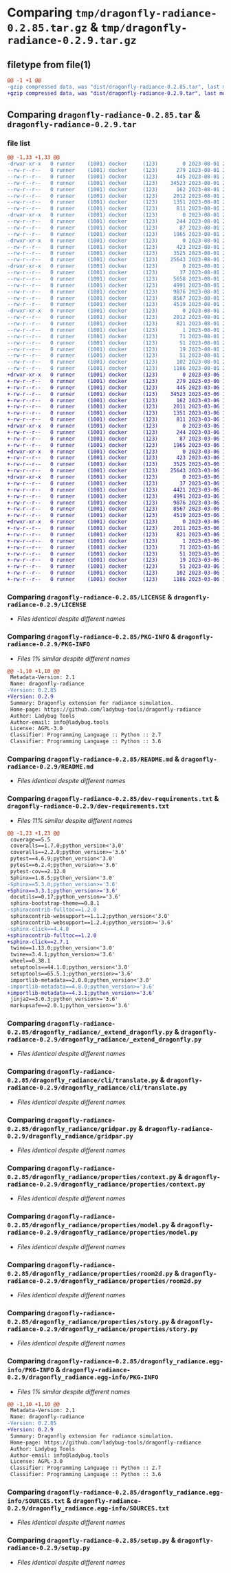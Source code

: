 # Comparing `tmp/dragonfly-radiance-0.2.85.tar.gz` & `tmp/dragonfly-radiance-0.2.9.tar.gz`

## filetype from file(1)

```diff
@@ -1 +1 @@
-gzip compressed data, was "dist/dragonfly-radiance-0.2.85.tar", last modified: Tue Aug  1 21:32:53 2023, max compression
+gzip compressed data, was "dist/dragonfly-radiance-0.2.9.tar", last modified: Mon Mar  6 15:17:33 2023, max compression
```

## Comparing `dragonfly-radiance-0.2.85.tar` & `dragonfly-radiance-0.2.9.tar`

### file list

```diff
@@ -1,33 +1,33 @@
-drwxr-xr-x   0 runner    (1001) docker     (123)        0 2023-08-01 21:32:53.000000 dragonfly-radiance-0.2.85/
--rw-r--r--   0 runner    (1001) docker     (123)      279 2023-08-01 21:31:28.000000 dragonfly-radiance-0.2.85/CODE_OF_CONDUCT.md
--rw-r--r--   0 runner    (1001) docker     (123)      445 2023-08-01 21:31:28.000000 dragonfly-radiance-0.2.85/CONTRIBUTING.md
--rw-r--r--   0 runner    (1001) docker     (123)    34523 2023-08-01 21:31:28.000000 dragonfly-radiance-0.2.85/LICENSE
--rw-r--r--   0 runner    (1001) docker     (123)      162 2023-08-01 21:31:28.000000 dragonfly-radiance-0.2.85/MANIFEST.in
--rw-r--r--   0 runner    (1001) docker     (123)     2012 2023-08-01 21:32:53.000000 dragonfly-radiance-0.2.85/PKG-INFO
--rw-r--r--   0 runner    (1001) docker     (123)     1351 2023-08-01 21:31:28.000000 dragonfly-radiance-0.2.85/README.md
--rw-r--r--   0 runner    (1001) docker     (123)      811 2023-08-01 21:31:28.000000 dragonfly-radiance-0.2.85/dev-requirements.txt
-drwxr-xr-x   0 runner    (1001) docker     (123)        0 2023-08-01 21:32:53.000000 dragonfly-radiance-0.2.85/dragonfly_radiance/
--rw-r--r--   0 runner    (1001) docker     (123)      244 2023-08-01 21:31:28.000000 dragonfly-radiance-0.2.85/dragonfly_radiance/__init__.py
--rw-r--r--   0 runner    (1001) docker     (123)       87 2023-08-01 21:31:28.000000 dragonfly-radiance-0.2.85/dragonfly_radiance/__main__.py
--rw-r--r--   0 runner    (1001) docker     (123)     1965 2023-08-01 21:31:28.000000 dragonfly-radiance-0.2.85/dragonfly_radiance/_extend_dragonfly.py
-drwxr-xr-x   0 runner    (1001) docker     (123)        0 2023-08-01 21:32:53.000000 dragonfly-radiance-0.2.85/dragonfly_radiance/cli/
--rw-r--r--   0 runner    (1001) docker     (123)      423 2023-08-01 21:31:28.000000 dragonfly-radiance-0.2.85/dragonfly_radiance/cli/__init__.py
--rw-r--r--   0 runner    (1001) docker     (123)     3525 2023-08-01 21:31:28.000000 dragonfly-radiance-0.2.85/dragonfly_radiance/cli/translate.py
--rw-r--r--   0 runner    (1001) docker     (123)    25643 2023-08-01 21:31:28.000000 dragonfly-radiance-0.2.85/dragonfly_radiance/gridpar.py
-drwxr-xr-x   0 runner    (1001) docker     (123)        0 2023-08-01 21:32:53.000000 dragonfly-radiance-0.2.85/dragonfly_radiance/properties/
--rw-r--r--   0 runner    (1001) docker     (123)       37 2023-08-01 21:31:28.000000 dragonfly-radiance-0.2.85/dragonfly_radiance/properties/__init__.py
--rw-r--r--   0 runner    (1001) docker     (123)     5658 2023-08-01 21:31:28.000000 dragonfly-radiance-0.2.85/dragonfly_radiance/properties/building.py
--rw-r--r--   0 runner    (1001) docker     (123)     4991 2023-08-01 21:31:28.000000 dragonfly-radiance-0.2.85/dragonfly_radiance/properties/context.py
--rw-r--r--   0 runner    (1001) docker     (123)     9876 2023-08-01 21:31:28.000000 dragonfly-radiance-0.2.85/dragonfly_radiance/properties/model.py
--rw-r--r--   0 runner    (1001) docker     (123)     8567 2023-08-01 21:31:28.000000 dragonfly-radiance-0.2.85/dragonfly_radiance/properties/room2d.py
--rw-r--r--   0 runner    (1001) docker     (123)     4519 2023-08-01 21:31:28.000000 dragonfly-radiance-0.2.85/dragonfly_radiance/properties/story.py
-drwxr-xr-x   0 runner    (1001) docker     (123)        0 2023-08-01 21:32:53.000000 dragonfly-radiance-0.2.85/dragonfly_radiance.egg-info/
--rw-r--r--   0 runner    (1001) docker     (123)     2012 2023-08-01 21:32:53.000000 dragonfly-radiance-0.2.85/dragonfly_radiance.egg-info/PKG-INFO
--rw-r--r--   0 runner    (1001) docker     (123)      821 2023-08-01 21:32:53.000000 dragonfly-radiance-0.2.85/dragonfly_radiance.egg-info/SOURCES.txt
--rw-r--r--   0 runner    (1001) docker     (123)        1 2023-08-01 21:32:53.000000 dragonfly-radiance-0.2.85/dragonfly_radiance.egg-info/dependency_links.txt
--rw-r--r--   0 runner    (1001) docker     (123)       71 2023-08-01 21:32:53.000000 dragonfly-radiance-0.2.85/dragonfly_radiance.egg-info/entry_points.txt
--rw-r--r--   0 runner    (1001) docker     (123)       51 2023-08-01 21:32:53.000000 dragonfly-radiance-0.2.85/dragonfly_radiance.egg-info/requires.txt
--rw-r--r--   0 runner    (1001) docker     (123)       19 2023-08-01 21:32:53.000000 dragonfly-radiance-0.2.85/dragonfly_radiance.egg-info/top_level.txt
--rw-r--r--   0 runner    (1001) docker     (123)       51 2023-08-01 21:31:28.000000 dragonfly-radiance-0.2.85/requirements.txt
--rw-r--r--   0 runner    (1001) docker     (123)      102 2023-08-01 21:32:53.000000 dragonfly-radiance-0.2.85/setup.cfg
--rw-r--r--   0 runner    (1001) docker     (123)     1186 2023-08-01 21:31:28.000000 dragonfly-radiance-0.2.85/setup.py
+drwxr-xr-x   0 runner    (1001) docker     (123)        0 2023-03-06 15:17:33.000000 dragonfly-radiance-0.2.9/
+-rw-r--r--   0 runner    (1001) docker     (123)      279 2023-03-06 15:16:10.000000 dragonfly-radiance-0.2.9/CODE_OF_CONDUCT.md
+-rw-r--r--   0 runner    (1001) docker     (123)      445 2023-03-06 15:16:10.000000 dragonfly-radiance-0.2.9/CONTRIBUTING.md
+-rw-r--r--   0 runner    (1001) docker     (123)    34523 2023-03-06 15:16:10.000000 dragonfly-radiance-0.2.9/LICENSE
+-rw-r--r--   0 runner    (1001) docker     (123)      162 2023-03-06 15:16:10.000000 dragonfly-radiance-0.2.9/MANIFEST.in
+-rw-r--r--   0 runner    (1001) docker     (123)     2011 2023-03-06 15:17:33.000000 dragonfly-radiance-0.2.9/PKG-INFO
+-rw-r--r--   0 runner    (1001) docker     (123)     1351 2023-03-06 15:16:10.000000 dragonfly-radiance-0.2.9/README.md
+-rw-r--r--   0 runner    (1001) docker     (123)      811 2023-03-06 15:16:10.000000 dragonfly-radiance-0.2.9/dev-requirements.txt
+drwxr-xr-x   0 runner    (1001) docker     (123)        0 2023-03-06 15:17:33.000000 dragonfly-radiance-0.2.9/dragonfly_radiance/
+-rw-r--r--   0 runner    (1001) docker     (123)      244 2023-03-06 15:16:10.000000 dragonfly-radiance-0.2.9/dragonfly_radiance/__init__.py
+-rw-r--r--   0 runner    (1001) docker     (123)       87 2023-03-06 15:16:10.000000 dragonfly-radiance-0.2.9/dragonfly_radiance/__main__.py
+-rw-r--r--   0 runner    (1001) docker     (123)     1965 2023-03-06 15:16:10.000000 dragonfly-radiance-0.2.9/dragonfly_radiance/_extend_dragonfly.py
+drwxr-xr-x   0 runner    (1001) docker     (123)        0 2023-03-06 15:17:33.000000 dragonfly-radiance-0.2.9/dragonfly_radiance/cli/
+-rw-r--r--   0 runner    (1001) docker     (123)      423 2023-03-06 15:16:10.000000 dragonfly-radiance-0.2.9/dragonfly_radiance/cli/__init__.py
+-rw-r--r--   0 runner    (1001) docker     (123)     3525 2023-03-06 15:16:10.000000 dragonfly-radiance-0.2.9/dragonfly_radiance/cli/translate.py
+-rw-r--r--   0 runner    (1001) docker     (123)    25643 2023-03-06 15:16:10.000000 dragonfly-radiance-0.2.9/dragonfly_radiance/gridpar.py
+drwxr-xr-x   0 runner    (1001) docker     (123)        0 2023-03-06 15:17:33.000000 dragonfly-radiance-0.2.9/dragonfly_radiance/properties/
+-rw-r--r--   0 runner    (1001) docker     (123)       37 2023-03-06 15:16:10.000000 dragonfly-radiance-0.2.9/dragonfly_radiance/properties/__init__.py
+-rw-r--r--   0 runner    (1001) docker     (123)     4421 2023-03-06 15:16:10.000000 dragonfly-radiance-0.2.9/dragonfly_radiance/properties/building.py
+-rw-r--r--   0 runner    (1001) docker     (123)     4991 2023-03-06 15:16:10.000000 dragonfly-radiance-0.2.9/dragonfly_radiance/properties/context.py
+-rw-r--r--   0 runner    (1001) docker     (123)     9876 2023-03-06 15:16:10.000000 dragonfly-radiance-0.2.9/dragonfly_radiance/properties/model.py
+-rw-r--r--   0 runner    (1001) docker     (123)     8567 2023-03-06 15:16:10.000000 dragonfly-radiance-0.2.9/dragonfly_radiance/properties/room2d.py
+-rw-r--r--   0 runner    (1001) docker     (123)     4519 2023-03-06 15:16:10.000000 dragonfly-radiance-0.2.9/dragonfly_radiance/properties/story.py
+drwxr-xr-x   0 runner    (1001) docker     (123)        0 2023-03-06 15:17:33.000000 dragonfly-radiance-0.2.9/dragonfly_radiance.egg-info/
+-rw-r--r--   0 runner    (1001) docker     (123)     2011 2023-03-06 15:17:33.000000 dragonfly-radiance-0.2.9/dragonfly_radiance.egg-info/PKG-INFO
+-rw-r--r--   0 runner    (1001) docker     (123)      821 2023-03-06 15:17:33.000000 dragonfly-radiance-0.2.9/dragonfly_radiance.egg-info/SOURCES.txt
+-rw-r--r--   0 runner    (1001) docker     (123)        1 2023-03-06 15:17:33.000000 dragonfly-radiance-0.2.9/dragonfly_radiance.egg-info/dependency_links.txt
+-rw-r--r--   0 runner    (1001) docker     (123)       71 2023-03-06 15:17:33.000000 dragonfly-radiance-0.2.9/dragonfly_radiance.egg-info/entry_points.txt
+-rw-r--r--   0 runner    (1001) docker     (123)       51 2023-03-06 15:17:33.000000 dragonfly-radiance-0.2.9/dragonfly_radiance.egg-info/requires.txt
+-rw-r--r--   0 runner    (1001) docker     (123)       19 2023-03-06 15:17:33.000000 dragonfly-radiance-0.2.9/dragonfly_radiance.egg-info/top_level.txt
+-rw-r--r--   0 runner    (1001) docker     (123)       51 2023-03-06 15:16:10.000000 dragonfly-radiance-0.2.9/requirements.txt
+-rw-r--r--   0 runner    (1001) docker     (123)      102 2023-03-06 15:17:33.000000 dragonfly-radiance-0.2.9/setup.cfg
+-rw-r--r--   0 runner    (1001) docker     (123)     1186 2023-03-06 15:16:10.000000 dragonfly-radiance-0.2.9/setup.py
```

### Comparing `dragonfly-radiance-0.2.85/LICENSE` & `dragonfly-radiance-0.2.9/LICENSE`

 * *Files identical despite different names*

### Comparing `dragonfly-radiance-0.2.85/PKG-INFO` & `dragonfly-radiance-0.2.9/PKG-INFO`

 * *Files 1% similar despite different names*

```diff
@@ -1,10 +1,10 @@
 Metadata-Version: 2.1
 Name: dragonfly-radiance
-Version: 0.2.85
+Version: 0.2.9
 Summary: Dragonfly extension for radiance simulation.
 Home-page: https://github.com/ladybug-tools/dragonfly-radiance
 Author: Ladybug Tools
 Author-email: info@ladybug.tools
 License: AGPL-3.0
 Classifier: Programming Language :: Python :: 2.7
 Classifier: Programming Language :: Python :: 3.6
```

### Comparing `dragonfly-radiance-0.2.85/README.md` & `dragonfly-radiance-0.2.9/README.md`

 * *Files identical despite different names*

### Comparing `dragonfly-radiance-0.2.85/dev-requirements.txt` & `dragonfly-radiance-0.2.9/dev-requirements.txt`

 * *Files 11% similar despite different names*

```diff
@@ -1,23 +1,23 @@
 coverage==5.5
 coveralls==1.7.0;python_version<'3.0'
 coveralls==2.2.0;python_version>='3.6'
 pytest==4.6.9;python_version<'3.0'
 pytest==6.2.4;python_version>='3.6'
 pytest-cov==2.12.0
 Sphinx==1.8.5;python_version<'3.0'
-Sphinx==5.3.0;python_version>='3.6'
+Sphinx==3.3.1;python_version>='3.6'
 docutils==0.17;python_version>='3.6'
 sphinx-bootstrap-theme==0.8.1
-sphinxcontrib-fulltoc==1.2.0
 sphinxcontrib-websupport==1.1.2;python_version<'3.0'
 sphinxcontrib-websupport==1.2.4;python_version>='3.6'
-sphinx-click==4.4.0
+sphinxcontrib-fulltoc==1.2.0
+sphinx-click==2.7.1
 twine==1.13.0;python_version<'3.0'
 twine==3.4.1;python_version>='3.6'
 wheel==0.38.1
 setuptools==44.1.0;python_version<'3.0'
 setuptools==65.5.1;python_version>='3.6'
 importlib-metadata==2.0.0;python_version<'3.0'
-importlib-metadata==4.8.0;python_version>='3.6'
+importlib-metadata==4.3.1;python_version>='3.6'
 jinja2==3.0.3;python_version>='3.6'
 markupsafe==2.0.1;python_version>='3.6'
```

### Comparing `dragonfly-radiance-0.2.85/dragonfly_radiance/_extend_dragonfly.py` & `dragonfly-radiance-0.2.9/dragonfly_radiance/_extend_dragonfly.py`

 * *Files identical despite different names*

### Comparing `dragonfly-radiance-0.2.85/dragonfly_radiance/cli/translate.py` & `dragonfly-radiance-0.2.9/dragonfly_radiance/cli/translate.py`

 * *Files identical despite different names*

### Comparing `dragonfly-radiance-0.2.85/dragonfly_radiance/gridpar.py` & `dragonfly-radiance-0.2.9/dragonfly_radiance/gridpar.py`

 * *Files identical despite different names*

### Comparing `dragonfly-radiance-0.2.85/dragonfly_radiance/properties/context.py` & `dragonfly-radiance-0.2.9/dragonfly_radiance/properties/context.py`

 * *Files identical despite different names*

### Comparing `dragonfly-radiance-0.2.85/dragonfly_radiance/properties/model.py` & `dragonfly-radiance-0.2.9/dragonfly_radiance/properties/model.py`

 * *Files identical despite different names*

### Comparing `dragonfly-radiance-0.2.85/dragonfly_radiance/properties/room2d.py` & `dragonfly-radiance-0.2.9/dragonfly_radiance/properties/room2d.py`

 * *Files identical despite different names*

### Comparing `dragonfly-radiance-0.2.85/dragonfly_radiance/properties/story.py` & `dragonfly-radiance-0.2.9/dragonfly_radiance/properties/story.py`

 * *Files identical despite different names*

### Comparing `dragonfly-radiance-0.2.85/dragonfly_radiance.egg-info/PKG-INFO` & `dragonfly-radiance-0.2.9/dragonfly_radiance.egg-info/PKG-INFO`

 * *Files 1% similar despite different names*

```diff
@@ -1,10 +1,10 @@
 Metadata-Version: 2.1
 Name: dragonfly-radiance
-Version: 0.2.85
+Version: 0.2.9
 Summary: Dragonfly extension for radiance simulation.
 Home-page: https://github.com/ladybug-tools/dragonfly-radiance
 Author: Ladybug Tools
 Author-email: info@ladybug.tools
 License: AGPL-3.0
 Classifier: Programming Language :: Python :: 2.7
 Classifier: Programming Language :: Python :: 3.6
```

### Comparing `dragonfly-radiance-0.2.85/dragonfly_radiance.egg-info/SOURCES.txt` & `dragonfly-radiance-0.2.9/dragonfly_radiance.egg-info/SOURCES.txt`

 * *Files identical despite different names*

### Comparing `dragonfly-radiance-0.2.85/setup.py` & `dragonfly-radiance-0.2.9/setup.py`

 * *Files identical despite different names*

